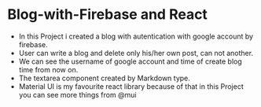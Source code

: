 # Blog-with-Firebase and React

- In this Project i created a blog with autentication with google account by firebase. 
- User can write a blog and delete only his/her own post, can not another.
- We can see the username of google account  and time of create blog time from now on. 
- The textarea component created by Markdown type. 
- Material UI is my favourite react library because of that in this Project you can see more things from @mui  
